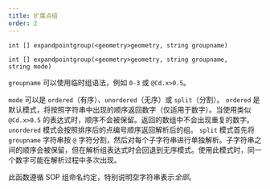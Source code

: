 ```yaml
---
title: 扩展点组
order: 2
---
```

`int [] expandpointgroup(<geometry>geometry, string groupname)`

`int [] expandpointgroup(<geometry>geometry, string groupname, string mode)`

`groupname` 可以使用临时组语法，例如 `0-3` 或 `@Cd.x>0.5`。

`mode` 可以是 `ordered`（有序）、`unordered`（无序）或 `split`（分割）。
`ordered` 是默认模式，将按照字符串中出现的顺序返回数字（仅适用于数字）。当使用类似 `@Cd.x>0.5` 的表达式时，顺序不会被保留。返回的数组中不会出现重复的数字。
`unordered` 模式会按照排序后的点编号顺序返回解析后的组。
`split` 模式首先将 `groupname` 字符串按 `@` 字符分割，然后对每个子字符串进行单独解析。子字符串之间的顺序会被保留，但在解析组表达式时会回退到无序模式。使用此模式时，同一个数字可能在解析过程中多次出现。

此函数遵循 SOP 组命名约定，特别说明空字符串表示*全部*。